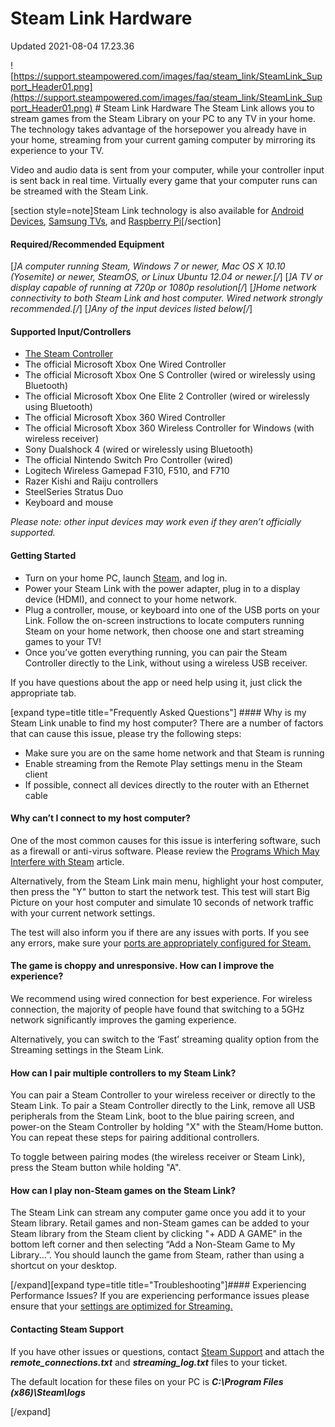 # Steam Link Hardware
Updated 2021-08-04 17.23.36

![https://support.steampowered.com/images/faq/steam_link/SteamLink_Support_Header01.png](https://support.steampowered.com/images/faq/steam_link/SteamLink_Support_Header01.png)  # Steam Link Hardware
The Steam Link allows you to stream games from the Steam Library on your PC to any TV in your home. The technology takes advantage of the horsepower you already have in your home, streaming from your current gaming computer by mirroring its experience to your TV.  
  
Video and audio data is sent from your computer, while your controller input is sent back in real time. Virtually every game that your computer runs can be streamed with the Steam Link.  
  
[section style=note]Steam Link technology is also available for [Android Devices](https://help.steampowered.com/en/faqs/view/7112-CD02-7B57-59F8), [Samsung TVs](https://help.steampowered.com/en/faqs/view/175C-DDCE-F0CF-B3BD), and [Raspberry Pi](https://help.steampowered.com/en/faqs/view/6424-467A-31D9-C6CB)[/section]  
  
#### Required/Recommended Equipment
[*]A computer running Steam, Windows 7 or newer, Mac OS X 10.10 (Yosemite) or newer, SteamOS, or Linux Ubuntu 12.04 or newer.[/*]  			[*]A TV or display capable of running at 720p or 1080p resolution[/*]  			[*]Home network connectivity to both Steam Link and host computer. Wired network strongly recommended.[/*]  			[*]Any of the input devices listed below[/*]  
  
#### Supported Input/Controllers

* [The Steam Controller](https://store.steampowered.com/app/353370/Steam_Controller/)
* The official Microsoft Xbox One Wired Controller
* The official Microsoft Xbox One S Controller (wired or wirelessly using Bluetooth)
* The official Microsoft Xbox One Elite 2 Controller (wired or wirelessly using Bluetooth)
* The official Microsoft Xbox 360 Wired Controller
* The official Microsoft Xbox 360 Wireless Controller for Windows (with wireless receiver)
* Sony Dualshock 4 (wired or wirelessly using Bluetooth)
* The official Nintendo Switch Pro Controller (wired)
* Logitech Wireless Gamepad F310, F510, and F710
* Razer Kishi and Raiju controllers
* SteelSeries Stratus Duo
* Keyboard and mouse

  
  
*Please note: other input devices may work even if they aren’t officially supported.*  
  
#### Getting Started

* Turn on your home PC, launch [Steam](https://store.steampowered.com/about/), and log in.
* Power your Steam Link with the power adapter, plug in to a display device (HDMI), and connect to your home network.
* Plug a controller, mouse, or keyboard into one of the USB ports on your Link. Follow the on-screen instructions to locate computers running Steam on your home network, then choose one and start streaming games to your TV!
* Once you’ve gotten everything running, you can pair the Steam Controller directly to the Link, without using a wireless USB receiver.

  
  
If you have questions about the app or need help using it, just click the appropriate tab.  
  
[expand type=title title="Frequently Asked Questions"] #### Why is my Steam Link unable to find my host computer?
There are a number of factors that can cause this issue, please try the following steps:  
  

* Make sure you are on the same home network and that Steam is running
* Enable streaming from the Remote Play settings menu in the Steam client
* If possible, connect all devices directly to the router with an Ethernet cable

  
  
#### Why can’t I connect to my host computer?
One of the most common causes for this issue is interfering software, such as a firewall or anti-virus software. Please review the [Programs Which May Interfere with Steam](https://help.steampowered.com/en/faqs/view/1F39-DCB4-FF28-5748) article.  
  
Alternatively, from the Steam Link main menu, highlight your host computer, then press the "Y" button to start the network test. This test will start Big Picture on your host computer and simulate 10 seconds of network traffic with your current network settings.  
  
The test will also inform you if there are any issues with ports. If you see any errors, make sure your [ports are appropriately configured for Steam.](https://help.steampowered.com/en/faqs/view/2EA8-4D75-DA21-31EB)  
  
#### The game is choppy and unresponsive. How can I improve the experience?
We recommend using wired connection for best experience. For wireless connection, the majority of people have found that switching to a 5GHz network significantly improves the gaming experience.  
  
Alternatively, you can switch to the ‘Fast’ streaming quality option from the Streaming settings in the Steam Link.  
  
#### How can I pair multiple controllers to my Steam Link?
You can pair a Steam Controller to your wireless receiver or directly to the Steam Link. To pair a Steam Controller directly to the Link, remove all USB peripherals from the Steam Link, boot to the blue pairing screen, and power-on the Steam Controller by holding "X" with the Steam/Home button. You can repeat these steps for pairing additional controllers.  
  
To toggle between pairing modes (the wireless receiver or Steam Link), press the Steam button while holding "A".  
  
#### How can I play non-Steam games on the Steam Link?
The Steam Link can stream any computer game once you add it to your Steam library. Retail games and non-Steam games can be added to your Steam library from the Steam client by clicking "+ ADD A GAME" in the bottom left corner and then selecting “Add a Non-Steam Game to My Library...”. You should launch the game from Steam, rather than using a shortcut on your desktop.  
  
[/expand][expand type=title title="Troubleshooting"]#### Experiencing Performance Issues?
If you are experiencing performance issues please ensure that your [settings are optimized for Streaming.](https://help.steampowered.com/en/faqs/view/3E3D-BE6B-787D-A5D2)  
  
#### Contacting Steam Support
If you have other issues or questions, contact [Steam Support](https://help.steampowered.com/en/wizard/HelpWithGameIssue/?appid=353380&issueid=354&nodeid=1&return_nodeid=9) and attach the ***remote_connections.txt*** and ***streaming_log.txt*** files to your ticket.  
  
The default location for these files on your PC is ***C:\Program Files (x86)\Steam\logs***  
  
[/expand]  
  
